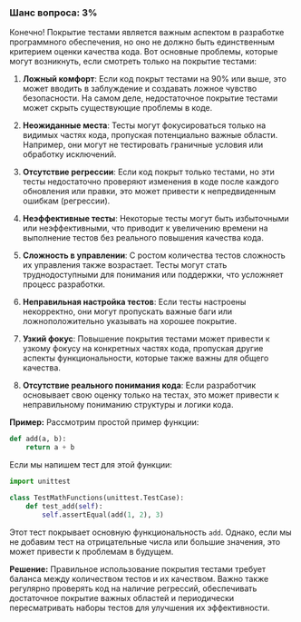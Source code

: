 ### Шанс вопроса: 3%

Конечно! Покрытие тестами является важным аспектом в разработке программного обеспечения, но оно не должно быть единственным критерием оценки качества кода. Вот основные проблемы, которые могут возникнуть, если смотреть только на покрытие тестами:

1. **Ложный комфорт**: Если код покрыт тестами на 90% или выше, это может вводить в заблуждение и создавать ложное чувство безопасности. На самом деле, недостаточное покрытие тестами может скрыть существующие проблемы в коде.

2. **Неожиданные места**: Тесты могут фокусироваться только на видимых частях кода, пропуская потенциально важные области. Например, они могут не тестировать граничные условия или обработку исключений.

3. **Отсутствие регрессии**: Если код покрыт только тестами, но эти тесты недостаточно проверяют изменения в коде после каждого обновления или правки, это может привести к непредвиденным ошибкам (регрессии).

4. **Неэффективные тесты**: Некоторые тесты могут быть избыточными или неэффективными, что приводит к увеличению времени на выполнение тестов без реального повышения качества кода.

5. **Сложность в управлении**: С ростом количества тестов сложность их управления также возрастает. Тесты могут стать труднодоступными для понимания или поддержки, что усложняет процесс разработки.

6. **Неправильная настройка тестов**: Если тесты настроены некорректно, они могут пропускать важные баги или ложноположительно указывать на хорошее покрытие.

7. **Узкий фокус**: Повышение покрытия тестами может привести к узкому фокусу на конкретных частях кода, пропуская другие аспекты функциональности, которые также важны для общего качества.

8. **Отсутствие реального понимания кода**: Если разработчик основывает свою оценку только на тестах, это может привести к неправильному пониманию структуры и логики кода.

**Пример:**
Рассмотрим простой пример функции:
```python
def add(a, b):
    return a + b
```
Если мы напишем тест для этой функции:
```python
import unittest

class TestMathFunctions(unittest.TestCase):
    def test_add(self):
        self.assertEqual(add(1, 2), 3)
```
Этот тест покрывает основную функциональность `add`. Однако, если мы не добавим тест на отрицательные числа или большие значения, это может привести к проблемам в будущем.

**Решение:**
Правильное использование покрытия тестами требует баланса между количеством тестов и их качеством. Важно также регулярно проверять код на наличие регрессий, обеспечивать достаточное покрытие важных областей и периодически пересматривать наборы тестов для улучшения их эффективности.
